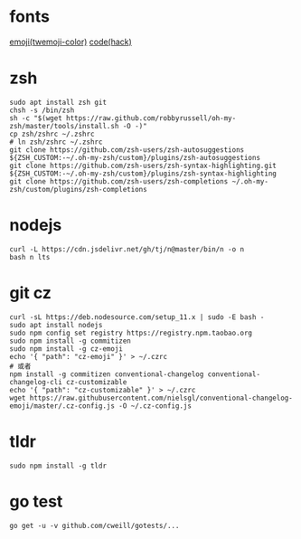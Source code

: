 # fonts

[emoji(twemoji-color)](https://github.com/eosrei/twemoji-color-font#install-on-ubuntu-linux)
[code(hack)](https://github.com/source-foundry/Hack#quick-installation)

# zsh

```
sudo apt install zsh git
chsh -s /bin/zsh
sh -c "$(wget https://raw.github.com/robbyrussell/oh-my-zsh/master/tools/install.sh -O -)"
cp zsh/zshrc ~/.zshrc
# ln zsh/zshrc ~/.zshrc
git clone https://github.com/zsh-users/zsh-autosuggestions ${ZSH_CUSTOM:-~/.oh-my-zsh/custom}/plugins/zsh-autosuggestions
git clone https://github.com/zsh-users/zsh-syntax-highlighting.git ${ZSH_CUSTOM:-~/.oh-my-zsh/custom}/plugins/zsh-syntax-highlighting
git clone https://github.com/zsh-users/zsh-completions ~/.oh-my-zsh/custom/plugins/zsh-completions
```

# nodejs

```
curl -L https://cdn.jsdelivr.net/gh/tj/n@master/bin/n -o n
bash n lts
```

# git cz

```
curl -sL https://deb.nodesource.com/setup_11.x | sudo -E bash -
sudo apt install nodejs
sudo npm config set registry https://registry.npm.taobao.org
sudo npm install -g commitizen
sudo npm install -g cz-emoji
echo '{ "path": "cz-emoji" }' > ~/.czrc
# 或者
npm install -g commitizen conventional-changelog conventional-changelog-cli cz-customizable
echo '{ "path": "cz-customizable" }' > ~/.czrc
wget https://raw.githubusercontent.com/nielsgl/conventional-changelog-emoji/master/.cz-config.js -O ~/.cz-config.js
```

# tldr

```
sudo npm install -g tldr
```

# go test

```
go get -u -v github.com/cweill/gotests/...
```
